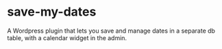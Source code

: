 # save-my-dates
A Wordpress plugin that lets you save and manage dates in a separate db table, with a calendar widget in the admin.
